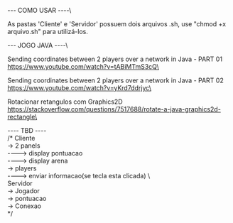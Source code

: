  ---  COMO USAR  ----\
 
As pastas 'Cliente' e 'Servidor' possuem dois arquivos .sh, use "chmod +x arquivo.sh" para utilizá-los.

 ---  JOGO JAVA  ----\

Sending coordinates between 2 players over a network in Java - PART 01\
 https://www.youtube.com/watch?v=tABiMTmS3cQ\

Sending coordinates between 2 players over a network in Java - PART 02\
https://www.youtube.com/watch?v=yKrd7ddrjyc\

Rotacionar retangulos com Graphics2D\
https://stackoverflow.com/questions/7517688/rotate-a-java-graphics2d-rectangle\

---- TBD ----\
/*
    Cliente\
       ->   2 panels\
       ---->     display pontuacao\
       ---->     display arena\
       ->   players\
       ---->      enviar informacao(se tecla esta clicada) \  
    Servidor\
       ->   Jogador\
       ->   pontuacao\
       ->   Conexao\
*/
